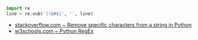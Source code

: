 ```python
import re
line = re.sub('[!@#$]', '', line)
```

- [stackoverflow.com ~ Remove specific characters from a string in Python](https://stackoverflow.com/a/3939381)
- [w3schools.com ~ Python RegEx](https://www.w3schools.com/python/python_regex.asp)
